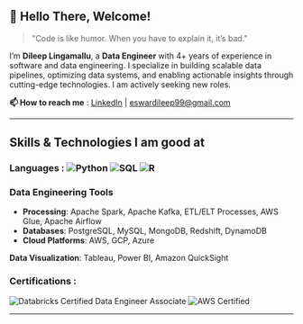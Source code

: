 ## 👋 Hello There, Welcome!

> "Code is like humor. When you have to explain it, it’s bad."

I’m **Dileep Lingamallu**, a **Data Engineer** with 4+ years of experience in software and data engineering. I specialize in building scalable data pipelines, optimizing data systems, and enabling actionable insights through cutting-edge technologies. I am actively seeking new roles.  

**📫 How to reach me** : [LinkedIn](https://linkedin.com/in/eswardileep99) | eswardileep99@gmail.com

---

## Skills & Technologies I am good at

### **Languages**  :  ![Python](https://img.shields.io/badge/Python-blue?style=for-the-badge&logo=python&logoColor=white) ![SQL](https://img.shields.io/badge/SQL-orange?style=for-the-badge&logo=postgresql&logoColor=white) ![R](https://img.shields.io/badge/R-blue?style=for-the-badge&logo=r&logoColor=white)

### **Data Engineering Tools**  
- **Processing**: Apache Spark, Apache Kafka, ETL/ELT Processes, AWS Glue, Apache Airflow
- **Databases**: PostgreSQL, MySQL, MongoDB, Redshift, DynamoDB  
- **Cloud Platforms**: AWS, GCP, Azure

**Data Visualization**: Tableau, Power BI, Amazon QuickSight

### **Certifications** :

![Databricks Certified Data Engineer Associate](https://img.shields.io/badge/Databricks-Certified-red?style=for-the-badge&logo=databricks)
![AWS Certified](https://img.shields.io/badge/AWS-Certified-orange?style=for-the-badge&logo=aws)

---

